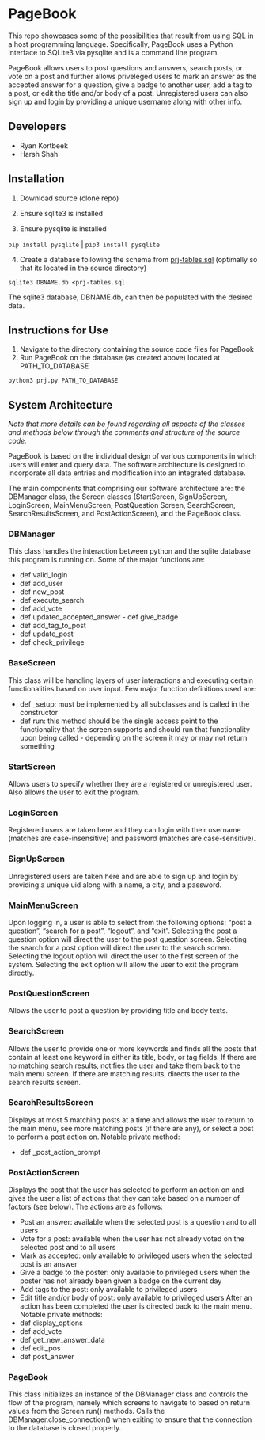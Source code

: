 # PageBook
This repo showcases some of the possibilities that result from using SQL in a host programming language. Specifically, PageBook uses a Python interface to SQLite3 via pysqlite and is a command line program.

PageBook allows users to post questions and answers, search posts, or vote on a post and further allows priveleged users to mark an answer as the accepted answer for a question, give a badge to another user, add a tag to a post, or edit the title and/or body of a post. Unregistered users can also sign up and login by providing a unique username along with other info. 

## Developers
- Ryan Kortbeek
- Harsh Shah

## Installation
1. Download source (clone repo)

2. Ensure sqlite3 is installed

3. Ensure pysqlite is installed

`pip install pysqlite` | `pip3 install pysqlite`

4. Create a database following the schema from [prj-tables.sql](https://github.com/ryankortbeek/PageBook/blob/master/prj-tables.sql) (optimally so that its located in the source directory)

`sqlite3 DBNAME.db <prj-tables.sql`

The sqlite3 database, DBNAME.db, can then be populated with the desired data.

## Instructions for Use
1. Navigate to the directory containing the source code files for PageBook
2. Run PageBook on the database (as created above) located at PATH_TO_DATABASE

`python3 prj.py PATH_TO_DATABASE`

## System Architecture
*Note that more details can be found regarding all aspects of the classes and methods below through the comments and structure of the source code.*

PageBook is based on the individual design of various components in which users will enter and query data. The software architecture is designed to incorporate all data entries and modification into an integrated database.

The main components that comprising our software architecture are: the DBManager class, the Screen classes (StartScreen, SignUpScreen, LoginScreen, MainMenuScreen, PostQuestion Screen, SearchScreen, SearchResultsScreen, and PostActionScreen), and the PageBook class.

### DBManager
This class handles the interaction between python and the sqlite database this program is running on. Some of the major functions are:
- def valid_login
- def add_user
- def new_post
- def execute_search
- def add_vote
- def updated_accepted_answer - def give_badge
- def add_tag_to_post
- def update_post
- def check_privilege

### BaseScreen
This class will be handling layers of user interactions and executing certain functionalities based on user input. Few major function definitions used are:
- def _setup: must be implemented by all subclasses and is called in the constructor
- def run: this method should be the single access point to the functionality that the screen
supports and should run that functionality upon being called - depending on the screen it may
or may not return something

### StartScreen
Allows users to specify whether they are a registered or unregistered user. Also allows the user to exit the program.

### LoginScreen
Registered users are taken here and they can login with their username (matches are case-insensitive) and password (matches are case-sensitive).

### SignUpScreen
Unregistered users are taken here and are able to sign up and login by providing a unique uid along with a name, a city, and a password.

### MainMenuScreen
Upon logging in, a user is able to select from the following options: “post a question”, “search for a post”, “logout”, and “exit”. Selecting the post a question option will direct the user to the post question screen. Selecting the search for a post option will direct the user to the search screen. Selecting the logout option will direct the user to the first screen of the system. Selecting the exit option will allow the user to exit the program directly.

### PostQuestionScreen
Allows the user to post a question by providing title and body texts.

### SearchScreen
Allows the user to provide one or more keywords and finds all the posts that contain at least one keyword in either its title, body, or tag fields. If there are no matching search results, notifies the user and take them back to the main menu screen. If there are matching results, directs the user to the search results screen.

### SearchResultsScreen
Displays at most 5 matching posts at a time and allows the user to return to the main menu, see more matching posts (if there are any), or select a post to perform a post action on.
Notable private method:
- def _post_action_prompt

### PostActionScreen
Displays the post that the user has selected to perform an action on and gives the user a list of actions that they can take based on a number of factors (see below). The actions are as follows:
- Post an answer: available when the selected post is a question and to all users
- Vote for a post: available when the user has not already voted on the selected post and to all
users
- Mark as accepted: only available to privileged users when the selected post is an answer
- Give a badge to the poster: only available to privileged users when the poster has not
already been given a badge on the current day
- Add tags to the post: only available to privileged users
- Edit title and/or body of post: only available to privileged users
After an action has been completed the user is directed back to the main menu. Notable private methods:
- def display_options 
- def add_vote
- def get_new_answer_data
- def edit_pos
- def post_answer

### PageBook
This class initializes an instance of the DBManager class and controls the flow of the program, namely which screens to navigate to based on return values from the Screen.run() methods. Calls the DBManager.close_connection() when exiting to ensure that the connection to the database is closed properly.
